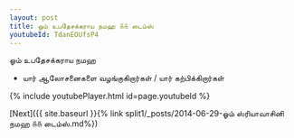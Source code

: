 ```yaml
---
layout: post
title: ஓம் உபதேசக்கராய நமஹ ௧௧ டைம்ஸ்
youtubeId: TdanEOUfsP4
---
```

 
 
 ஓம் உபதேசக்கராய நமஹ  
 
 -  யார் ஆலோசனைகளை வழங்குகிறார்கள் / யார் கற்பிக்கிறார்கள் 
 
  
 
  
 
 
 
 
 
 


{% include youtubePlayer.html id=page.youtubeId %}
 
[Next]({{ site.baseurl }}{% link  split1/_posts/2014-06-29-ஓம் ஸ்ரியாவாசினி நமஹ ௧௧ டைம்ஸ்.md%})
 
